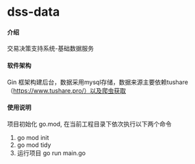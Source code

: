 # dss-data

#### 介绍
交易决策支持系统-基础数据服务

#### 软件架构
Gin 框架构建后台，数据采用mysql存储，数据来源主要依赖tushare（https://www.tushare.pro/）以及爬虫获取

#### 使用说明

项目初始化 go.mod, 在当前工程目录下依次执行以下两个命令
1. go mod init
2. go mod tidy
3. 运行项目 go run main.go
